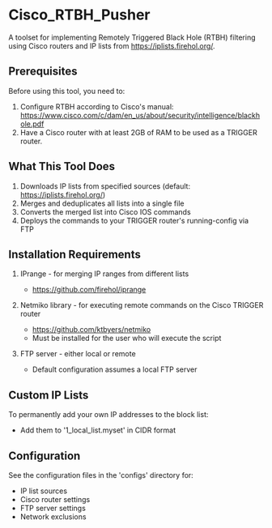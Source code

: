 # Cisco_RTBH_Pusher
A toolset for implementing Remotely Triggered Black Hole (RTBH) filtering using Cisco routers and IP lists from https://iplists.firehol.org/.

## Prerequisites
Before using this tool, you need to:
1. Configure RTBH according to Cisco's manual:
   https://www.cisco.com/c/dam/en_us/about/security/intelligence/blackhole.pdf
2. Have a Cisco router with at least 2GB of RAM to be used as a TRIGGER router.

## What This Tool Does
1. Downloads IP lists from specified sources (default: https://iplists.firehol.org/)
2. Merges and deduplicates all lists into a single file
3. Converts the merged list into Cisco IOS commands
4. Deploys the commands to your TRIGGER router's running-config via FTP

## Installation Requirements
1. IPrange - for merging IP ranges from different lists
   - https://github.com/firehol/iprange

2. Netmiko library - for executing remote commands on the Cisco TRIGGER router
   - https://github.com/ktbyers/netmiko
   - Must be installed for the user who will execute the script

3. FTP server - either local or remote
   - Default configuration assumes a local FTP server

## Custom IP Lists
To permanently add your own IP addresses to the block list:
- Add them to '1_local_list.myset' in CIDR format

## Configuration
See the configuration files in the 'configs' directory for:
- IP list sources
- Cisco router settings
- FTP server settings
- Network exclusions
